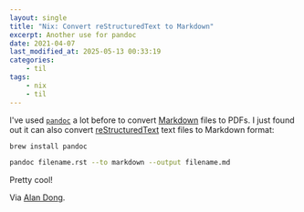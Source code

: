 ```yaml
---
layout: single
title: "Nix: Convert reStructuredText to Markdown"
excerpt: Another use for pandoc
date: 2021-04-07
last_modified_at: 2025-05-13 00:33:19
categories:
    - til
tags:
    - nix
    - til
---
```


I've used [`pandoc`](https://pandoc.org) a lot before to convert
[Markdown](https://www.markdownguide.org) files to PDFs.
I just found out it can also convert [reStructuredText](https://docutils.sourceforge.io/rst.html)
text files to Markdown format:

```bash
brew install pandoc

pandoc filename.rst --to markdown --output filename.md
```

Pretty cool!

Via [Alan Dong](https://gist.github.com/ldong/afeb267a772d3a466628).

